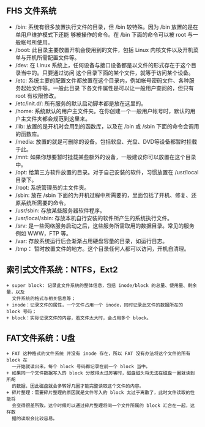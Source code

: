 
## FHS 文件系统
- /bin:
    系统有很多放置执行文件的目录，但 /bin 较特殊。因为 /bin 放置的是在单用户维护模式下还能
    够被操作的命令。在 /bin 下面的命令可以被 root 与一般帐号所使用。
- /boot:
    此目录主要放置开机会使用到的文件，包括 Linux 内核文件以及开机菜单与开机所需配置文件等。
- /dev:
    在 Linux 系统上，任何设备与接口设备都是以文件的形式存在于这个目录当中的。只要通过访问
    这个目录下面的某个文件，就等于访问某个设备。
- /etc:
    系统主要的配置文件都放置在这个目录内，例如帐号密码文件、各种服务起始文件等。一般此目录
    下各文件属性是可以让一般用户查阅的，但只有 root 有权限修改。
- /etc/init.d/:
    所有服务的默认启动脚本都是放在这里的。
- /home:
    系统默认的用户主文件夹。在你创建一个一般用户帐号时，默认的用户主文件夹都会规范到这里来。
- /lib:
    放置的是开机时会用到的函数库，以及在 /bin 或 /sbin 下面的命令会调用的函数库。
- /media:
    放置的就是可删除的设备。包括软盘、光盘、DVD等设备都暂时挂载于此。
- /mnt:
    如果你想要暂时挂载某些额外的设备，一般建议你可以放置在这个目录中。
- /opt:
    给第三方软件放置的目录。对于自己安装的软件，习惯放置在 /usr/local 目录下。
- /root:
    系统管理员的主文件夹。
- /sbin:
    放在 /sbin 下面的为开机过程中所需要的，里面包括了开机、修复、还原系统所需要的命令。
- /usr/sbin: 
    存放某些服务器软件程序。
- /usr/local/sbin:
    存放本机自行安装的软件所产生的系统执行文件。
- /srv:
    是一些网络服务启动之后，这些服务所需取用的数据目录。常见的服务例如 WWW，FTP 等。
- /var:
    存放系统运行后会渐渐占用硬盘容量的目录，如运行日志。
- /tmp：
    暂时放置文件的地方。这个目录任何人都可以访问，开机自清理。

## 索引式文件系统：NTFS，Ext2
    + super block: 记录此文件系统的整体信息，包括 inode/block 的总量、使用量、剩余量，以及
      文件系统的格式与相关信息等；
    + inode：记录文件的属性，一个文件占用一个 inode，同时记录此文件的数据所在的 block 号码；
    + block：实际记录文件的内容，若文件太大时，会占用多个 block。
    
    
## FAT文件系统：U盘
    + FAT 这种格式的文件系统 并没有 inode 存在，所以 FAT 没有办法将这个文件的所有 block 在
      一开始就读出来。每个 block 号码都记录在前一个 block 当中。
    + 如果同一个文件数据写入的 block 分散得太过厉害时，磁盘磁头将无法在磁盘一圈就读到所胡
      的数据，因此磁盘就会多转好几圈才能完整读取这个文件的内容。
    + 碎片整理：需要碎片整理的原因就是文件写入的 block 太过于离散了，此时文件读取的性能将
      会变得很差所致。这个时候可以通过碎片整理将同一个文件所属的 block 汇合在一起，这样数
      据的读取会比较容易。    
